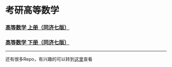 # 考研高等数学
### [高等数学 上册（同济七版）](https://github.com/mathors/Postgraduate-Advanced-Mathematics/tree/master/%E9%AB%98%E7%AD%89%E6%95%B0%E5%AD%A6%20%E4%B8%8A%E5%86%8C%EF%BC%88%E5%90%8C%E6%B5%8E%E4%B8%83%E7%89%88%EF%BC%89%E6%B1%A4%E5%AE%B6%E5%87%A4%E7%B2%BE%E8%AE%B2)
### [高等数学 下册（同济七版）](https://github.com/mathors/Postgraduate-Advanced-Mathematics/tree/master/%E9%AB%98%E7%AD%89%E6%95%B0%E5%AD%A6%20%E4%B8%8B%E5%86%8C%EF%BC%88%E5%90%8C%E6%B5%8E%E4%B8%83%E7%89%88%EF%BC%89%E6%B1%A4%E5%AE%B6%E5%87%A4%E7%B2%BE%E8%AE%B2)

---

还有很多Repo，有兴趣的可以转到[这里](https://github.com/mathors)查看
